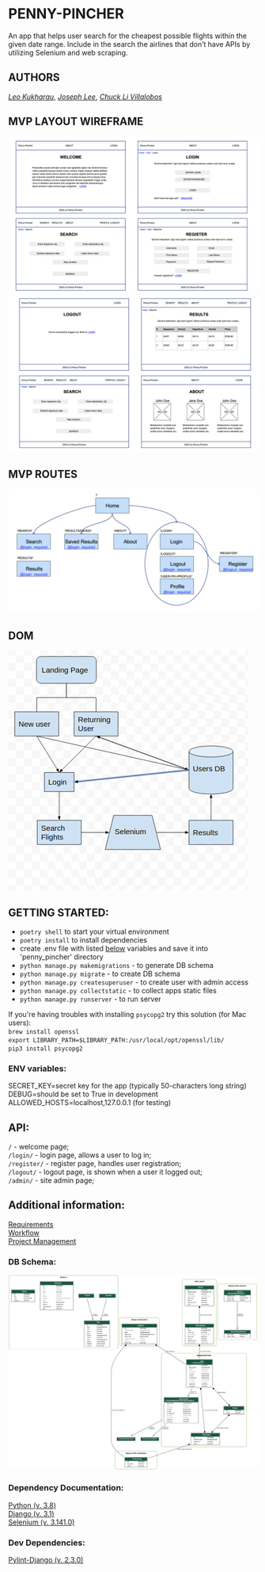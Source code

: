 # PENNY-PINCHER

An app that helps user search for the cheapest possible flights within the given date range. Include in the search the airlines that don’t have APIs by utilizing Selenium and web scraping.

## AUTHORS

[_Leo Kukharau_](https://github.com/LeoKuhorev), [_Joseph Lee_](https://github.com/josephlee3454), [_Chuck Li Villalobos_](https://github.com/ticochuck)

## MVP LAYOUT WIREFRAME

![Wireframe](./assets/wireframe_1.png)
![Wireframe](./assets/wireframe_2.png)

## MVP ROUTES

![Routing_Diagram](./assets/routing_diagram.png)

## DOM

![DOM](./assets/DOM.png)

## GETTING STARTED:

- `poetry shell` to start your virtual environment
- `poetry install` to install dependencies
- create .env file with listed <a href="#env">below</a> variables and save it into 'penny_pincher' directory
- `python manage.py makemigrations` - to generate DB schema
- `python manage.py migrate` - to create DB schema
- `python manage.py createsuperuser` - to create user with admin access
- `python manage.py collectstatic` - to collect apps static files
- `python manage.py runserver` - to run server

If you're having troubles with installing `psycopg2` try this solution (for Mac users):  
`brew install openssl`  
`export LIBRARY_PATH=$LIBRARY_PATH:/usr/local/opt/openssl/lib/`  
`pip3 install psycopg2`

### <a name="env"></a> ENV variables:

SECRET_KEY=secret key for the app (typically 50-characters long string)  
DEBUG=should be set to True in development  
ALLOWED_HOSTS=localhost,127.0.0.1 (for testing)

## API:

`/` - welcome page;  
`/login/` - login page, allows a user to log in;  
`/register/` - register page, handles user registration;  
`/logout/` - logout page, is shown when a user it logged out;  
`/admin/` - site admin page;

## Additional information:

[Requirements](./docs/requirements.md)  
[Workflow](./docs/workflow.md)  
[Project Management](https://github.com/401n1-midterm/penny-pincher/projects/1)

### DB Schema:

[![ERD Diagram](./assets/ERD.png)](./assets/ERD.png)

### Dependency Documentation:

[Python (v. 3.8)](https://docs.python.org/3.8/)  
[Django (v. 3.1)](https://docs.djangoproject.com/en/3.1/)  
[Selenium (v. 3.141.0)](https://pypi.org/project/selenium/)

### Dev Dependencies:

[Pylint-Django (v. 2.3.0)](https://pypi.org/project/pylint-django/)
